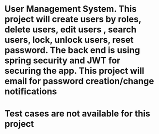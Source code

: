 # User Management System. This project will create users by roles, delete users, edit users , search users, lock, unlock users, reset password. The back end is using spring security and JWT for securing the app. This project will email for password creation/change notifications
# Test cases are not available for this project
